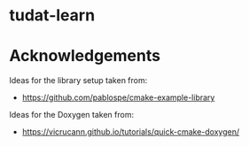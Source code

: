 # tudat-learn



# Acknowledgements

Ideas for the library setup taken from:
- https://github.com/pablospe/cmake-example-library


Ideas for the Doxygen taken from:
- https://vicrucann.github.io/tutorials/quick-cmake-doxygen/